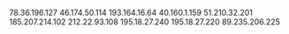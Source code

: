 78.36.196.127
46.174.50.114
193.164.16.64
40.160.1.159
51.210.32.201
185.207.214.102
212.22.93.108
195.18.27.240
195.18.27.220
89.235.206.225
